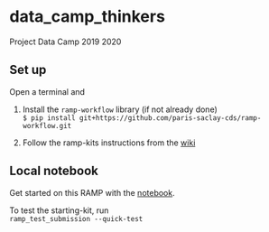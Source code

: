 # data_camp_thinkers
Project Data Camp 2019 2020

## Set up

Open a terminal and

1. Install the `ramp-workflow` library (if not already done)  
```$ pip install git+https://github.com/paris-saclay-cds/ramp-workflow.git```

2. Follow the ramp-kits instructions from the [wiki](https://github.com/paris-saclay-cds/ramp-workflow/wiki/Getting-started-with-a-ramp-kit)

## Local notebook

Get started on this RAMP with the [notebook]().

To test the starting-kit, run  
```ramp_test_submission --quick-test```

